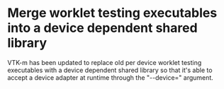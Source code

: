 # Merge worklet testing executables into a device dependent shared library

VTK-m has been updated to replace old per device worklet testing executables with a device
dependent shared library so that it's able to accept a device adapter at runtime through
the "--device=" argument.



